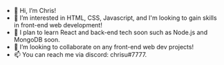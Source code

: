 - 👋 Hi, I’m Chris!
- 👀 I’m interested in HTML, CSS, Javascript, and I'm looking to gain skills in front-end web development!
- 🌱 I plan to learn React and back-end tech soon such as Node.js and MongoDB soon.
- 💞️ I’m looking to collaborate on any front-end web dev projects!
- 📫 You can reach me via discord: chrisu#7777.

